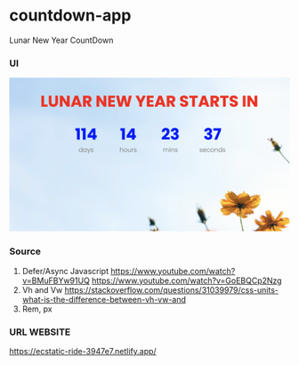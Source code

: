 # countdown-app

Lunar New Year CountDown

### UI

![](./screen.png)

### Source

1. Defer/Async Javascript
   https://www.youtube.com/watch?v=BMuFBYw91UQ
   https://www.youtube.com/watch?v=GoEBQCp2Nzg
2. Vh and Vw
   https://stackoverflow.com/questions/31039979/css-units-what-is-the-difference-between-vh-vw-and
3. Rem, px

### URL WEBSITE

https://ecstatic-ride-3947e7.netlify.app/
